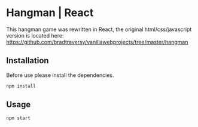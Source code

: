 # Hangman | React

This hangman game was rewritten in React, the original html/css/javascript version is located here: https://github.com/bradtraversy/vanillawebprojects/tree/master/hangman

## Installation

Before use please install the dependencies.

```bash
npm install
```

## Usage

```bash
npm start
```
